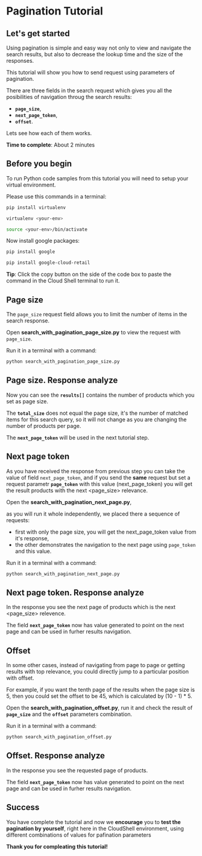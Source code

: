 # **Pagination Tutorial**

## Let's get started

Using pagination is simple and easy way not only to view and navigate the search results, but also to decrease the lookup time and the size of the responses.

This tutorial will show you how to send request using parameters of pagination.

There are three fields in the search request which gives you all the posibilities of navigation throug the search results: 
- **```page_size```**, 
- **```next_page_token```**,
- **```offset```**.

Lets see how each of them works.

**Time to complete**: About 2 minutes

## Before you begin

To run Python code samples from this tutorial you will need to setup your virtual environment.

Please use this commands in a terminal:
```bash
pip install virtualenv
```
```bash
virtualenv <your-env>
```
```bash
source <your-env>/bin/activate
```

Now install google packages:
```bash
pip install google
```
```bash
pip install google-cloud-retail
```

**Tip**: Click the copy button on the side of the code box to paste the command in the Cloud Shell terminal to run it.


## Page size

The ```page_size``` request field allows you to limit the number of items in the search response.

Open **search_with_pagination_page_size.py** to view the request with ```page_size```.

Run it in a terminal with a command:
```bash
python search_with_pagination_page_size.py
```

## Page size. Response analyze

Now you can see the **```results[]```** contains the number of products which you set as page size.

The **```total_size```** does not equal the page size, it's the number of matched items for this search query, so it will not change as you are changing the number of products per page.

The **```next_page_token```** will be used in the next tutorial step.

## Next page token

As you have received the response from previous step you can take the value of field ```next_page_token```,
and if you send the **same** request but set a request parametr **```page_token```** with this value (next_page_token) you will get the result products with the next <page_size> relevance.

Open the **search_with_pagination_next_page.py**, 

as you will run it whole independently, we placed there a sequence of requests:
- first with only the page size, you will get the next_page_token value from it's response, 
- the other demonstrates the navigation to the next page using ```page_token``` and this value. 

Run it in a terminal with a command:
```bash
python search_with_pagination_next_page.py
```

## Next page token. Response analyze

In the response you see the next page of products which is the next <page_size> relevence.

The field **```next_page_token```** now has value generated to point on the next page and can be used in furher results navigation.

## Offset

In some other cases, instead of navigating from page to page or getting results with top relevance, you could directly jump to a particular position with offset.

For example, if you want the tenth page of the results when the page size is 5, then you could set the offset to be 45, which is calculated by (10 - 1) * 5.

Open the **search_with_pagination_offset.py**, run it and check the result of **```page_size```** and the **```offset```** parameters combination.

Run it in a terminal with a command:
```bash
python search_with_pagination_offset.py
```

## Offset. Response analyze

In the response you see the requested page of products. 

The field **```next_page_token```** now has value generated to point on the next page and can be used in furher results navigation.


## Success 

You have complete the tutorial and now we **encourage** you to **test the pagination by yourself**, right here in the CloudShell environment, using different combinations of values for pafination parameters

**Thank you for compleating this tutorial!**





